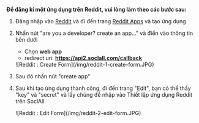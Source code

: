 __Để đăng kí một ứng dụng trên Reddit, vui lòng làm theo các bước sau:__

1. Đăng nhập vào [Reddit](https://www.reddit.com/) và đi đến trang [Reddit Apps](https://www.reddit.com/prefs/apps/) và tạo ứng dụng
2. Nhấn nút "are you a developer? create an app..." và điền vào thông tin bên dưới
    * Chọn __web app__
    * redirect uri: __https://api2.soclall.com/callback__
    
    <div class="soclall-br"></div>
    ![Reddit : Create Form](/img/reddit-1-create-form.JPG)
    <div class="soclall-br"></div>
    
3. Sau đó nhấn nút "create app"
4. Sau khi tạo ứng dụng thành công, đi đến trang "Edit", bạn có thể thấy "key" và "secret" và lấy chúng để nhập vào Thiết lập ứng dụng Reddit trên SoclAll.
    <div class="soclall-br"></div>
    ![Reddit : Edit Form](/img/reddit-2-edit-form.JPG)
    <div class="soclall-br"></div>